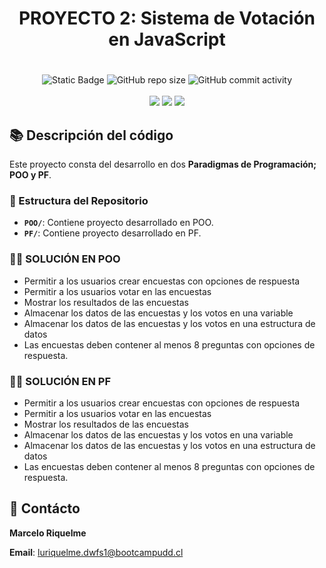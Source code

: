 <div align="center">
    <h1>PROYECTO 2: Sistema de Votación en JavaScript<h1>
</div>
<div align="center">
    <img alt="Static Badge" src="https://img.shields.io/badge/UDD-DWFS_C16-black">
    <img alt="GitHub repo size" src="https://img.shields.io/github/repo-size/MriquelmeCPHCJA/UDD-PROYECTOS?color=green">
    <img alt="GitHub commit activity" src="https://img.shields.io/github/commit-activity/t/MriquelmeCPHCJA/UDD-PROYECTOS">
</div>
<br>
<div align="center"> 
   <img src="https://img.shields.io/badge/VSCode-0078D4?style=for-the-badge&logo=visual%20studio%20code&logoColor=white" />
   <img src="https://img.shields.io/badge/JavaScript-323330?style=for-the-badge&logo=javascript&logoColor=F7DF1E" />
     <img src="https://img.shields.io/badge/GitHub-100000?style=for-the-badge&logo=github&logoColor=white" />
     </div>
  

## 📚 Descripción del código

Este proyecto consta del desarrollo en dos **Paradigmas de Programación; POO y PF**.

### 📂 Estructura del Repositorio
- **`POO/`**: Contiene proyecto desarrollado en POO.
- **`PF/`**: Contiene proyecto desarrollado en PF.

### 👨‍💻 SOLUCIÓN EN POO
- Permitir a los usuarios crear encuestas con opciones de respuesta
- Permitir a los usuarios votar en las encuestas
- Mostrar los resultados de las encuestas
- Almacenar los datos de las encuestas y los votos en una variable
- Almacenar los datos de las encuestas y los votos en una estructura de datos
- Las encuestas deben contener al menos 8 preguntas con opciones de respuesta.


### 👨‍💻 SOLUCIÓN EN PF
- Permitir a los usuarios crear encuestas con opciones de respuesta
- Permitir a los usuarios votar en las encuestas
- Mostrar los resultados de las encuestas
- Almacenar los datos de las encuestas y los votos en una variable
- Almacenar los datos de las encuestas y los votos en una estructura de datos
- Las encuestas deben contener al menos 8 preguntas con opciones de respuesta.

## 📧 Contácto
**Marcelo Riquelme**

**Email**: luriquelme.dwfs1@bootcampudd.cl
